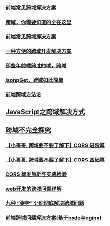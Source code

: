 ### [前端常见跨域解决方案](https://github.com/libin1991/libin_Blog/issues/33)
### [跨域，你需要知道的全在这里](https://github.com/libin1991/libin_Blog/issues/169)
### [前端常见跨域解决方案](https://github.com/libin1991/libin_Blog/issues/177)
### [一种方便的跨域开发解决方案](https://github.com/libin1991/libin_Blog/issues/425)
### [那些年前端跨过的域，跨域](https://github.com/libin1991/libin_Blog/issues/553)
### [jsonpGet，跨域如此简单](https://juejin.im/post/5b746accf265da280d57928f)
### [前端跨域方法论](https://juejin.im/post/5b91d3be5188255c95380b5e)
## [JavaScript之跨域解决方式](https://juejin.im/post/5c03e24d6fb9a04a07301de0)
## [跨域不完全探究](https://juejin.im/post/5c03c26d51882556782cc007)
### [【小哥哥, 跨域要不要了解下】CORS 进阶篇](https://juejin.im/post/5c0b5a8851882548e9380afb)
### [【小哥哥, 跨域要不要了解下】CORS 基础篇](https://juejin.im/post/5c0a55e76fb9a049ef2665ba)
### [CORS 标准解析与实践检验](https://github.com/chesscai/cors)
### [web开发的跨域问题详解](https://juejin.im/post/5c25f1595188257abf1d9031)
### [九种 “姿势” 让你彻底解决跨域问题](https://segmentfault.com/a/1190000016653873#articleHeader5)
### [前端跨域问题解决方案(基于node与nginx)](https://juejin.im/post/5c35f6286fb9a049be5dad82)
